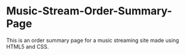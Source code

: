 # Music-Stream-Order-Summary-Page
This is an order summary page for a music streaming site made using HTML5 and CSS.
